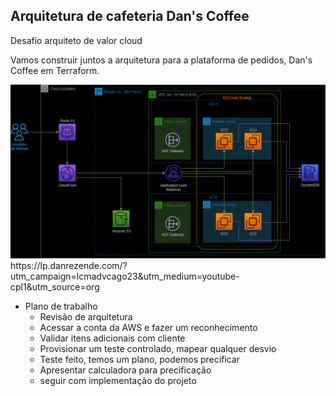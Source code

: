 ## Arquitetura de cafeteria Dan's Coffee 
Desafio arquiteto de valor cloud

Vamos construir juntos a arquitetura para a plataforma de pedidos, Dan's Coffee em Terraform.


<img src="/arquitetura.png">
https://lp.danrezende.com/?utm_campaign=lcmadvcago23&utm_medium=youtube-cpl1&utm_source=org

- Plano de trabalho
  - Revisão de arquitetura
  - Acessar a conta da AWS e fazer um reconhecimento
  - Validar itens adicionais com cliente
  - Provisionar um teste controlado, mapear qualquer desvio
  - Teste feito, temos um plano, podemos precificar
  - Apresentar calculadora para precificação
  - seguir com implementação do projeto
  
  
